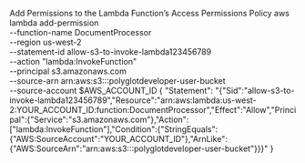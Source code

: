 Add Permissions to the Lambda Function’s Access Permissions Policy
aws lambda add-permission \
--function-name DocumentProcessor \
--region us-west-2 \
--statement-id allow-s3-to-invoke-lambda123456789 \
--action "lambda:InvokeFunction" \
--principal s3.amazonaws.com \
--source-arn arn:aws:s3:::polyglotdeveloper-user-bucket \
--source-account $AWS_ACCOUNT_ID
{
    "Statement": "{\"Sid\":\"allow-s3-to-invoke-lambda123456789\",\"Resource\":\"arn:aws:lambda:us-west-2:YOUR_ACCOUNT_ID:function:DocumentProcessor\",\"Effect\":\"Allow\",\"Principal\":{\"Service\":\"s3.amazonaws.com\"},\"Action\":[\"lambda:InvokeFunction\"],\"Condition\":{\"StringEquals\":{\"AWS:SourceAccount\":\"YOUR_ACCOUNT_ID\"},\"ArnLike\":{\"AWS:SourceArn\":\"arn:aws:s3:::polyglotdeveloper-user-bucket\"}}}"
}
